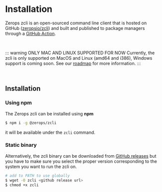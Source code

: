 # Installation

Zerops zcli is an open-sourced command line client that is hosted on GitHub ([zeropsio/zcli](https://github.com/zeropsio/zcli)) and built and published to package managers through a [GitHub Action](https://github.com/zeropsio/zcli/actions?query=workflow%3A%22Upload+build+asset%22).

<br/>

::: warning ONLY MAC AND LINUX SUPPORTED FOR NOW
Currently, the zcli is only supported on MacOS and Linux (amd64 and i386), Windows support is coming soon. See our [roadmap](/documentation/overview/roadmap.html) for more information.
:::

<br/>

## Installation

### Using npm

The Zerops zcli can be installed using **npm**

```bash
$ npm i -g @zerops/zcli
```

it will be available under the `zcli` command.

### Static binary

Alternatively, the zcli binary can be downloaded from [GitHub releases](https://github.com/zeropsio/zcli/releases) but you have to make sure you select the proper version corresponding to the system you want to run the zcli on.

```bash
# add to PATH to use globally
$ wget -O zcli <github release url>
$ chmod +x zcli
```
